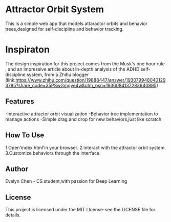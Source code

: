# Attractor Orbit System
This is a simple web app that models attaractor orbits and behavior trees,designed for self-discipline and behavior tracking.
# Inspiraton
The design inspiration for this project comes from the Musk's one hour rule , and an impressive article about in-depth analysis of the ADHD self-discipline system, from a Zhihu blogger
(link:https://www.zhihu.com/question/19888447/answer/1930799480401293785?share_code=35PSwGmgye4w&utm_psn=1936084137283940895)
## Features
-Interactive attractor orbit visualization
-Behavior tree implementation to manage actions
-Simple drag and drop for new behaviors,just like scratch
## How To Use
1.Open'index.html'in your browser.
2.Interact with the attractor orbit system.
3.Customize behaviors through the interface.
## Author
Evelyn Chen - CS student,with passion for Deep Learning
## License
This project is licensed under the MIT LIcense-see the LICENSE file for details.
